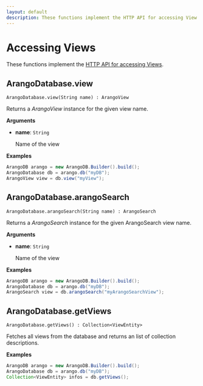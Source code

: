 ```yaml
---
layout: default
description: These functions implement the HTTP API for accessing View
---
```

# Accessing Views

These functions implement the
[HTTP API for accessing Views](../http/views.html).

## ArangoDatabase.view

`ArangoDatabase.view(String name) : ArangoView`

Returns a _ArangoView_ instance for the given view name.

**Arguments**

- **name**: `String`

  Name of the view

**Examples**

```Java
ArangoDB arango = new ArangoDB.Builder().build();
ArangoDatabase db = arango.db("myDB");
ArangoView view = db.view("myView");
```

## ArangoDatabase.arangoSearch

`ArangoDatabase.arangoSearch(String name) : ArangoSearch`

Returns a _ArangoSearch_ instance for the given ArangoSearch view name.

**Arguments**

- **name**: `String`

  Name of the view

**Examples**

```Java
ArangoDB arango = new ArangoDB.Builder().build();
ArangoDatabase db = arango.db("myDB");
ArangoSearch view = db.arangoSearch("myArangoSearchView");
```

## ArangoDatabase.getViews

`ArangoDatabase.getViews() : Collection<ViewEntity>`

Fetches all views from the database and returns an list of collection descriptions.

**Examples**

```Java
ArangoDB arango = new ArangoDB.Builder().build();
ArangoDatabase db = arango.db("myDB");
Collection<ViewEntity> infos = db.getViews();
```
